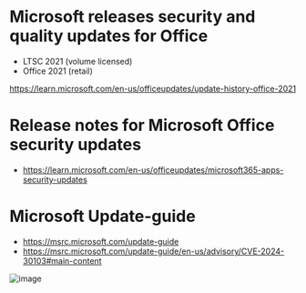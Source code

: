 # Microsoft releases security and quality updates for Office
  * LTSC 2021 (volume licensed)
  * Office 2021 (retail)

https://learn.microsoft.com/en-us/officeupdates/update-history-office-2021


# Release notes for Microsoft Office security updates
 * https://learn.microsoft.com/en-us/officeupdates/microsoft365-apps-security-updates 

# Microsoft Update-guide

 * https://msrc.microsoft.com/update-guide
 * https://msrc.microsoft.com/update-guide/en-us/advisory/CVE-2024-30103#main-content

![image](https://github.com/rezaabedi1365/bat/assets/117336743/e029f945-0897-4d2e-bad1-7e794aa246db)

